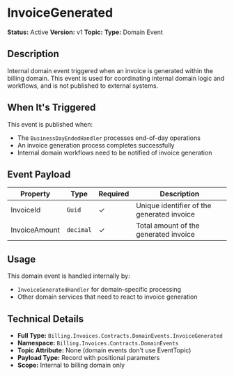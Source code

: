 # InvoiceGenerated

**Status:** Active
**Version:** v1
**Topic:** 
**Type:** Domain Event

## Description

Internal domain event triggered when an invoice is generated within the billing domain. This event is used for coordinating internal domain logic and workflows, and is not published to external systems.

## When It's Triggered

This event is published when:
- The `BusinessDayEndedHandler` processes end-of-day operations
- An invoice generation process completes successfully
- Internal domain workflows need to be notified of invoice generation

## Event Payload

| Property | Type | Required | Description |
|----------|------|----------|-------------|
| InvoiceId | `Guid` | ✓ | Unique identifier of the generated invoice |
| InvoiceAmount | `decimal` | ✓ | Total amount of the generated invoice |

## Usage

This domain event is handled internally by:
- `InvoiceGeneratedHandler` for domain-specific processing
- Other domain services that need to react to invoice generation

## Technical Details

- **Full Type:** `Billing.Invoices.Contracts.DomainEvents.InvoiceGenerated`
- **Namespace:** `Billing.Invoices.Contracts.DomainEvents`
- **Topic Attribute:** None (domain events don't use EventTopic)
- **Payload Type:** Record with positional parameters
- **Scope:** Internal to billing domain only
